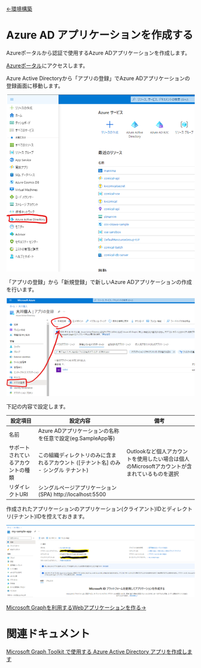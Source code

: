 [←環境構築](./0-preparation.md)

# Azure AD アプリケーションを作成する

Azureポータルから認証で使用するAzure ADアプリケーションを作成します。

[Azureポータル](https://portal.azure.com/)にアクセスします。

Azure Active Directoryから「アプリの登録」でAzure ADアプリケーションの登録画面に移動します。

![Azure Active Directory](./.attachments/1/2021-11-04-20-37-30.png)

「アプリの登録」から「新規登録」で新しいAzure ADアプリケーションの作成を行います。

![ADアプリの新規作成](./.attachments/1/2021-11-04-20-39-34.png)

下記の内容で設定します。

|設定項目|設定内容| 備考 |
| -- | -- | -- |
| 名前 | Azure ADアプリケーションの名称を任意で設定(eg.SampleApp等) |
| サポートされているアカウントの種類 | 	この組織ディレクトリのみに含まれるアカウント ([テナント名] のみ - シングル テナント) | Outlookなど個人アカウントを使用したい場合は個人のMicrosoftアカウントが含まれているものを選択 |
| リダイレクトURI | シングルページアプリケーション(SPA) http://localhost:5500 | |

作成されたアプリケーションのアプリケーション(クライアント)IDとディレクトリ(テナント)IDを控えておきます。

![保存する情報](./.attachments/1/2021-11-04-20-50-25.png)

[Microsoft Graphを利用するWebアプリケーションを作る→](2-make-web-app.md)

# 関連ドキュメント

[Microsoft Graph Toolkit で使用する Azure Active Directory アプリを作成します](https://docs.microsoft.com/ja-jp/graph/toolkit/get-started/add-aad-app-registration)